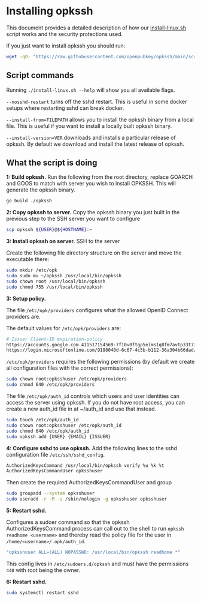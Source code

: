 
# Installing opkssh

This document provides a detailed description of how our [install-linux.sh](https://raw.githubusercontent.com/openpubkey/opkssh/main/scripts/install-linux.sh) script works and the security protections used.

If you just want to install opkssh you should run:

```bash
wget -qO- "https://raw.githubusercontent.com/openpubkey/opkssh/main/scripts/install-linux.sh" | sudo bash
```

## Script commands

Running `./install-linux.sh --help` will show you all available flags.

`--nosshd-restart` turns off the sshd restart. This is useful in some docker setups where restarting sshd can break docker.

`--install-from=FILEPATH` allows you to install the opkssh binary from a local file.
This is useful if you want to install a locally built opkssh binary.

`--install-version=VER` downloads and installs a particular release of opkssh. By default we download and install the latest release of opkssh.

## What the script is doing

**1: Build opkssh.** Run the following from the root directory, replace GOARCH and GOOS to match with server you wish to install OPKSSH. This will generate the opkssh binary.

```bash
go build ./opkssh
```

**2: Copy opkssh to server.** Copy the opkssh binary you just built in the previous step to the SSH server you want to configure

```bash
scp opkssh ${USER}@${HOSTNAME}:~
```

**3: Install opkssh on server.** SSH to the server

Create the following file directory structure on the server and move the executable there:

```bash
sudo mkdir /etc/opk
sudo sudo mv ~/opkssh /usr/local/bin/opkssh
sudo chown root /usr/local/bin/opkssh
sudo chmod 755 /usr/local/bin/opkssh
```

**3: Setup policy.**

The file `/etc/opk/providers` configures what the allowed OpenID Connect providers are.

The default values for `/etc/opk/providers` are:

```bash
# Issuer Client-ID expiration-policy 
https://accounts.google.com 411517154569-7f10v0ftgp5elms1q8fm7avtp33t7i7n.apps.googleusercontent.com 24h
https://login.microsoftonline.com/9188040d-6c67-4c5b-b112-36a304b66dad/v2.0 096ce0a3-5e72-4da8-9c86-12924b294a01 24h
```

`/etc/opk/providers` requires the following permissions (by default we create all configuration files with the correct permissions):

```bash
sudo chown root:opksshuser /etc/opk/providers
sudo chmod 640 /etc/opk/providers
```

The file `/etc/opk/auth_id` controls which users and user identities can access the server using opkssh.
If you do not have root access, you can create a new auth_id file in at ~/auth_id and use that instead.

```bash
sudo touch /etc/opk/auth_id
sudo chown root:opksshuser /etc/opk/auth_id
sudo chmod 640 /etc/opk/auth_id
sudo opkssh add {USER} {EMAIL} {ISSUER}
```

**4: Configure sshd to use opkssh.** Add the following lines to the sshd configuration file `/etc/ssh/sshd_config`.

```bash
AuthorizedKeysCommand /usr/local/bin/opkssh verify %u %k %t
AuthorizedKeysCommandUser opksshuser
```

Then create the required AuthorizedKeysCommandUser and group

```bash
sudo groupadd --system opksshuser
sudo useradd -r -M -s /sbin/nologin -g opksshuser opksshuser
```

**5: Restart sshd.**

Configures a sudoer command so that the opkssh AuthorizedKeysCommand process can call out to the shell to run `opkssh readhome <username>` and thereby read the policy file for the user in `/home/<username>/.opk/auth_id`.

```bash
"opksshuser ALL=(ALL) NOPASSWD: /usr/local/bin/opkssh readhome *"
```

This config lives in `/etc/sudoers.d/opkssh` and must have the permissions `440` with root being the owner.

**6: Restart sshd.**

```bash
sudo systemctl restart sshd
```

